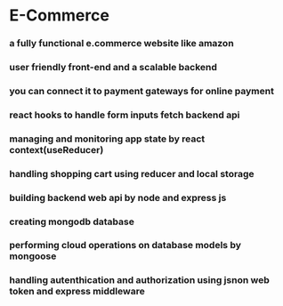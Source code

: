 # E-Commerce
### a fully functional e.commerce website like amazon
### user friendly front-end and  a scalable backend
### you can connect it to payment gateways for online payment
### react hooks to handle form inputs fetch backend api
### managing and monitoring app state by react context(useReducer) 
### handling shopping cart using reducer and local storage
### building backend web api by node and express js
### creating mongodb database 
### performing cloud operations on database models by mongoose
### handling autenthication and authorization using jsnon web token and express middleware
